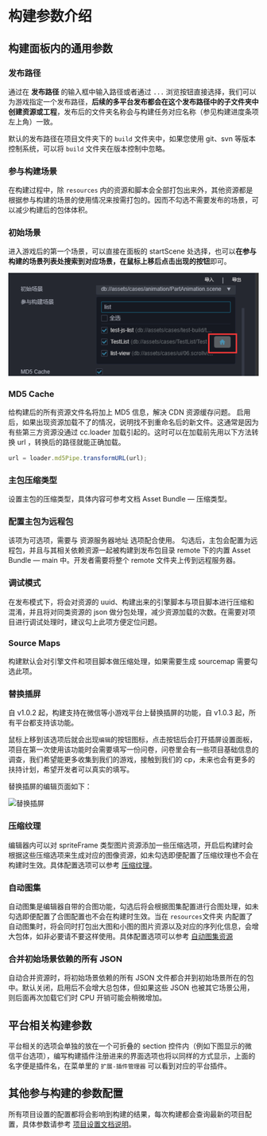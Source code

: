 # 构建参数介绍

## 构建面板内的通用参数

### 发布路径

通过在 **发布路径** 的输入框中输入路径或者通过 `...` 浏览按钮直接选择，我们可以为游戏指定一个发布路径，**后续的多平台发布都会在这个发布路径中的子文件夹中创建资源或工程**，发布后的文件夹名称会与构建任务对应名称（参见构建进度条项左上角）一致。

默认的发布路径在项目文件夹下的 `build` 文件夹中，如果您使用 git、svn 等版本控制系统，可以将 `build` 文件夹在版本控制中忽略。

### 参与构建场景

在构建过程中，除 `resources` 内的资源和脚本会全部打包出来外，其他资源都是根据参与构建的场景的使用情况来按需打包的。因而不勾选不需要发布的场景，可以减少构建后的包体体积。

### 初始场景

进入游戏后的第一个场景，可以直接在面板的 startScene 处选择，也可以**在参与构建的场景列表处搜索到对应场景，在鼠标上移后点击出现的按钮**即可。

![](./build-options/start_scene.png)

### MD5 Cache

给构建后的所有资源文件名将加上 MD5 信息，解决 CDN 资源缓存问题。
启用后，如果出现资源加载不了的情况，说明找不到重命名后的新文件。这通常是因为有些第三方资源没通过 cc.loader 加载引起的。这时可以在加载前先用以下方法转换 url ，转换后的路径就能正确加载。

```js
url = loader.md5Pipe.transformURL(url);
```

### 主包压缩类型

设置主包的压缩类型，具体内容可参考文档 Asset Bundle — 压缩类型。

### 配置主包为远程包

该项为可选项，需要与 资源服务器地址 选项配合使用。
勾选后，主包会配置为远程包，并且与其相关依赖资源一起被构建到发布包目录 remote 下的内置 Asset Bundle — main 中。开发者需要将整个 remote 文件夹上传到远程服务器。

### 调试模式

在发布模式下，将会对资源的 uuid、构建出来的引擎脚本与项目脚本进行压缩和混淆，并且将对同类资源的 json 做分包处理，减少资源加载的次数。在需要对项目进行调试处理时，建议勾上此项方便定位问题。

### Source Maps

构建默认会对引擎文件和项目脚本做压缩处理，如果需要生成 sourcemap 需要勾选此项。

### 替换插屏

自 v1.0.2 起，构建支持在微信等小游戏平台上替换插屏的功能，自 v1.0.3 起，所有平台都支持该功能。

鼠标上移到该选项后就会出现`编辑`的按钮图标，点击按钮后会打开插屏设置面板，项目在第一次使用该功能时会需要填写一份问卷，问卷里会有一些项目基础信息的调查，我们希望能更多收集到我们的游戏，接触到我们的 cp，未来也会有更多的扶持计划，希望开发者可以真实的填写。

替换插屏的编辑页面如下：

![替换插屏](build-options/splash-setting.jpg)

### 压缩纹理

编辑器内可以对 spriteFrame 类型图片资源添加一些压缩选项，开启后构建时会根据这些压缩选项来生成对应的图像资源，如未勾选即便配置了压缩纹理也不会在构建时生效。具体配置选项可以参考 [压缩纹理](../../asset/compress-texture.md)。

### 自动图集

自动图集是编辑器自带的合图功能，勾选后将会根据图集配置进行合图处理，如未勾选即便配置了合图配置也不会在构建时生效。当在 `resources`文件夹 内配置了自动图集时，将会同时打包出大图和小图的图片资源以及对应的序列化信息，会增大包体，如非必要请不要这样使用。具体配置选项可以参考 [自动图集资源](../../asset/auto-atlas.md)

<!-- ### 内联所有 SpriteFrame
自动合并资源时，将所有 SpriteFrame 与被依赖的资源合并到同一个包中。建议网页平台开启，启用后会略微增大总包体，多消耗一点点网络流量，但是能显著减少网络请求数量。建议原生平台关闭，因为会增大热更新时的体积。 -->

### 合并初始场景依赖的所有 JSON

自动合并资源时，将初始场景依赖的所有 JSON 文件都合并到初始场景所在的包中。默认关闭，启用后不会增大总包体，但如果这些 JSON 也被其它场景公用，则后面再次加载它们时 CPU 开销可能会稍微增加。

## 平台相关构建参数

平台相关的选项会单独的放在一个可折叠的 section 控件内（例如下图显示的微信平台选项），编写构建插件注册进来的界面选项也将以同样的方式显示，上面的名字便是插件名，在菜单里的 `扩展-插件管理器` 可以看到对应的平台插件。

## 其他参与构建的参数配置

所有项目设置的配置都将会影响到构建的结果，每次构建都会查询最新的项目配置，具体参数请参考 [项目设置文档说明](../project/index.md)。
